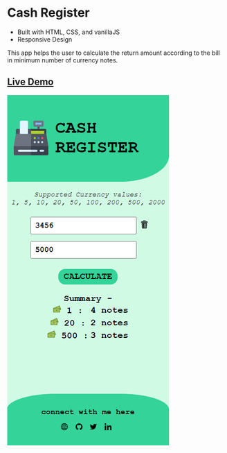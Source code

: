 # Cash Register

- Built with HTML, CSS, and vanillaJS
- Responsive Design

This app helps the user to calculate the return amount according to the bill in minimum number of currency notes.

## **[Live Demo](https://cash-register-oa.netlify.app/)**

[![App Screenshot](/images/screenshot.png)](https://cash-register-oa.netlify.app/)
